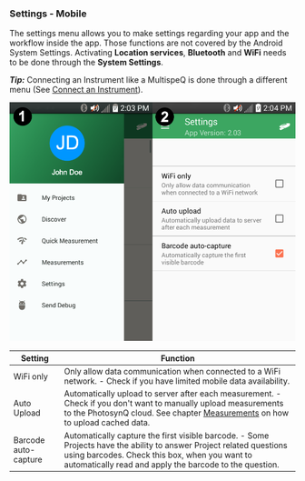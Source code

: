 ### Settings - Mobile

The settings menu allows you to make settings regarding your app and the workflow inside the app. Those functions are not covered by the Android System Settings. Activating **Location services**, **Bluetooth** and **WiFi** needs to be done through the **System Settings**.

***Tip:*** Connecting an Instrument like a MultispeQ is done through a different menu (See [Connect an Instrument](./_mobile-app_Connect_an_Instrument)).

![1. Open the menu and select **Settings**. 2. Change your settings.](../images/help/_mobile-app_Android_Settings.png)

| Setting              | Function                                                        |
| -------------------- | --------------------------------------------------------------- |
| WiFi only            | Only allow data communication when connected to a WiFi network. - Check if you have limited  mobile data availability. |
| Auto Upload          | Automatically upload to server after each measurement. - Check if you don't want to manually upload measurements to the PhotosynQ cloud. See chapter [Measurements](./_mobile-app_Measurement) on how to upload cached data. |
| Barcode auto-capture | Automatically capture the first visible barcode. - Some Projects have the ability to answer Project related questions using barcodes. Check this box, when you want to automatically read and apply the barcode to the question. |